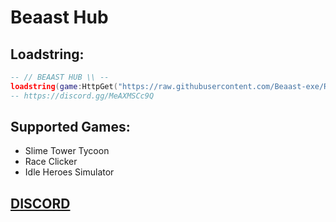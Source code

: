 # Beaast Hub

## Loadstring:
```lua
-- // BEAAST HUB \\ --
loadstring(game:HttpGet("https://raw.githubusercontent.com/Beaast-exe/Roblox/master/BeaastHub.lua"))()
-- https://discord.gg/MeAXMSCc9Q
```

## Supported Games:
- Slime Tower Tycoon
- Race Clicker
- Idle Heroes Simulator

## [DISCORD](https://discord.gg/MeAXMSCc9Q)